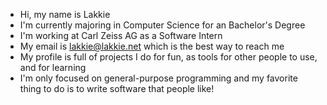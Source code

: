 - Hi, my name is Lakkie
- I'm currently majoring in Computer Science for an Bachelor's Degree
- I'm working at Carl Zeiss AG as a Software Intern
- My email is lakkie@lakkie.net which is the best way to reach me
- My profile is full of projects I do for fun, as tools for other people to use, and for learning
- I'm only focused on general-purpose programming and my favorite thing to do is to write software that people like!
